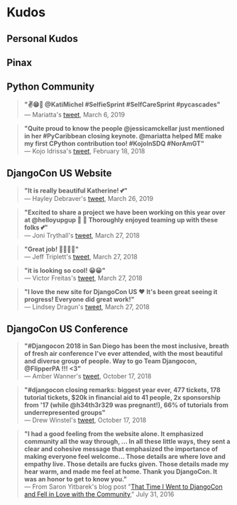 # Kudos

## Personal Kudos

<!--
https://twitter.com/KatiMichel/status/1340081546859048960 | Katherine Michel on Twitter: "My "Year in Review" blog post is live now. I did some fun things and reached some important milestones: PyCascades, Stanford Code in Place, Pinax release, Wharton School Simpl game simulation project, to name a few. Read more, if you are so inclined. 😀 🎉 https://t.co/6l1QerUhJi" / Twitter
https://www.facebook.com/katherine.michel.5/posts/3842460622440237
https://twitter.com/imbilltucker/status/1340311182154952705
https://twitter.com/KatiMichel/status/1339988834218590210

https://twitter.com/InessaPawson/status/1329780961043652608 | Inessa Pawson on Twitter: "Looking on the bright side of 2020, the speaker line up of our events is truly superb. Thank you, Sumana @brainwane, for your insight, wisdom, and wit at last night’s event! #PythonforSWFL #CSforSWFL #futurefocusededucation #спасибо https://t.co/jFJ7qHO7tM" / Twitter
https://twitter.com/PyLadiesSWFL/status/1332160538982268929 | PyLadiesSWFL on Twitter: "HAPPY THANKSGIVING! Today we are very thankful for all the support from the SWFL tech community and our speakers who have been so generous with their time, knowledge, and advice. #PythonforSWFL #CSforSWFL #pyladies https://t.co/VuXh1p7uzX" / Twitter

"I want to give a shout-out to @KatiMichel. She is one of the most positive, encouraging, and generous developers here on Twitter. She is thoughtful and makes people feel noticed and appreciated. So thank you, @KatiMichel -- you're making a positive difference!" 
https://twitter.com/adriennefriend/status/995866016898043905

"@KatiMichel You are one of the most encouraging & positive people I know. Not only do you regularly grace me with support, RTs, and kind words, but I see it all over my timeline as you lift up others and always seem to know just what to say. I see it & I value it: thank you. <3"
https://twitter.com/adriennefriend/status/1299057652056690690
https://twitter.com/hayleydenb/status/1299057734998867974 | Hayley Denbraver @ home on Twitter: "@adriennefriend @KatiMichel So true" / Twitter
-->

## Pinax

<!--
https://twitter.com/paltman/status/1284696622052651008
https://twitter.com/vixter55/status/1284640958760402947 | Vicky Tuite ☄️ on Twitter: "@KatiMichel Thank you for all your hard work." / Twitter
-->

## Python Community

> **"✌️😁🤳 @KatiMichel #SelfieSprint #SelfCareSprint #pycascades"**<br>
> — Mariatta's [tweet](https://twitter.com/mariatta/status/1125536715215601665), March 6, 2019

> **"Quite proud to know the people @jessicamckellar just mentioned in her #PyCaribbean closing keynote. @mariatta helped ME make my first CPython contribution too! #KojoInSDQ #NorAmGT"**<br>
> — Kojo Idrissa's [tweet](https://twitter.com/Transition/status/965346647088693248), February 18, 2018

<!--
https://www.slideshare.net/pyconmy/the-programmers-mind-by-jessica-mckellar | The programmer's mind by Jessica McKellar
-->

## DjangoCon US Website

> **"It is really beautiful Katherine! 💕"**<br>
> — Hayley Debraver's [tweet](https://twitter.com/hayleydenb/status/1110635688548925440), March 26, 2019

> **"Excited to share a project we have been working on this year over at @helloyupgup 🚀 🌴 Thoroughly enjoyed teaming up with these folks 💕"**<br>
> — Joni Trythall's [tweet](https://twitter.com/JoniTrythall/status/978663793529155585), March 27, 2018

> **"Great job! 👏👏👏👏"**<br>
> — Jeff Triplett's [tweet](https://twitter.com/webology/status/978719557153181698), March 27, 2018

> **"it is looking so cool! 😀😀"**<br>
> — Victor Freitas's [tweet](https://twitter.com/vitorfs/status/978721185071534082), March 27, 2018

> **"I love the new site for DjangoCon US ♥️ It's been great seeing it progress! Everyone did great work!"**<br>
> — Lindsey Dragun's [tweet](https://twitter.com/techevangelista/status/978678618032345089), March 27, 2018

## DjangoCon US Conference

> **"#Djangocon 2018 in San Diego has been the most inclusive, breath of fresh air conference I've ever attended, with the most beautiful and diverse group of people. Way to go Team Djangocon, @FlipperPA !!! <3"**<br>
> — Amber Wanner's [tweet](https://twitter.com/thedevwhisperer/status/1052725723222298626), October 17, 2018

> **"#djangocon closing remarks: biggest year ever, 477 tickets, 178 tutorial tickets, $20k in financial aid to 41 people, 2x sponsorship from '17 (while @h34th3r329 was pregnant!), 66% of tutorials from underrepresented groups"**<br>
> — Drew Winstel's [tweet](https://twitter.com/hops_and_smoke/status/1052728711030571009), October 17, 2018

> **"I had a good feeling from the website alone. It emphasized community all the way through, ... In all these little ways, they sent a clear and cohesive message that emphasized the importance of making everyone feel welcome... Those details are where love and empathy live. Those details are fucks given. Those details made my hear warm, and made me feel at home. Thank you DjangoCon. It was an honor to get to know you."**<br>
> — From Saron Yitbarek's blog post "[That Time I Went to DjangoCon and Fell in Love with the Community](https://medium.com/@saronyitbarek/that-time-i-went-to-djangocon-and-fell-in-love-with-the-community-2cec0383c85b)," July 31, 2016
